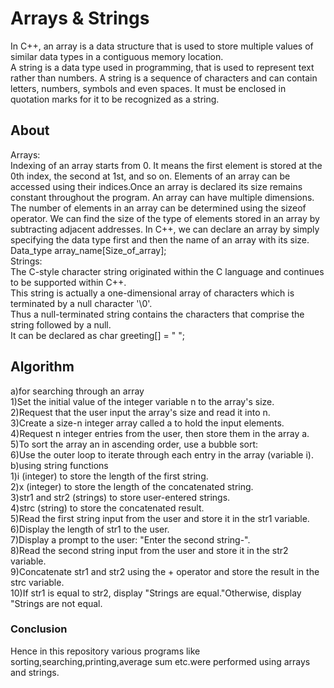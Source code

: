 # Arrays & Strings

In C++, an array is a data structure that is used to store multiple values of similar data types in a contiguous memory location.<br>
A string is a data type used in programming, that is used to represent text rather than numbers. A string is a sequence of characters and can contain letters, numbers, symbols and even spaces. It must be enclosed in quotation marks for it to be recognized as a string.

## About
Arrays:<br>
Indexing of an array starts from 0. It means the first element is stored at the 0th index, the second at 1st, and so on.
Elements of an array can be accessed using their indices.Once an array is declared its size remains constant throughout the program.
An array can have multiple dimensions.
The number of elements in an array can be determined using the sizeof operator.
We can find the size of the type of elements stored in an array by subtracting adjacent addresses.
In C++, we can declare an array by simply specifying the data type first and then the name of an array with its size.
Data_type array_name[Size_of_array];<br>
Strings:<br>
The C-style character string originated within the C language and continues to be supported within C++.<br>
This string is actually a one-dimensional array of characters which is terminated by a null character '\0'.<br>
Thus a null-terminated string contains the characters that comprise the string followed by a null.<br>
It can be declared as char greeting[] = " ";



## Algorithm
a)for searching through an array<br>
1)Set the initial value of the integer variable n to the array's size.<br>
2)Request that the user input the array's size and read it into n.<br>
3)Create a size-n integer array called a to hold the input elements.<br>
4)Request n integer entries from the user, then store them in the array a.<br>
5)To sort the array an in ascending order, use a bubble sort:<br>
6)Use the outer loop to iterate through each entry in the array (variable i).<br>
b)using string functions<br>
1)i (integer) to store the length of the first string.<br>
2)x (integer) to store the length of the concatenated string.<br>
3)str1 and str2 (strings) to store user-entered strings.<br>
4)strc (string) to store the concatenated result.<br>
5)Read the first string input from the user and store it in the str1 variable.<br>
6)Display the length of str1 to the user.<br>
7)Display a prompt to the user: "Enter the second string-".<br>
8)Read the second string input from the user and store it in the str2 variable.<br>
9)Concatenate str1 and str2 using the + operator and store the result in the strc variable.<br>
10)If str1 is equal to str2, display "Strings are equal."Otherwise, display "Strings are not equal.<br>



### Conclusion
Hence in this repository various programs like sorting,searching,printing,average sum etc.were performed using arrays and strings.



